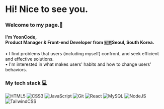 <h1>Hi! Nice to see you.</h1>
<h3>Welcome to my page.👋</h3>
<h4>I'm YoonCode,</br>
Product Manager & Front-end Developer from 🇰🇷Seoul, South Korea.</h4>
<p>• I find problems that users (including myself) confront, and seek efficient and effective solutions.</br>
• I'm interested in what makes users' habits and how to change users' behaviors.</p>

<h3>My tech stack 💻</h3>

![HTML5](https://img.shields.io/badge/-HTML5-E34F26?style=for-the-badge&logo=html5&logoColor=ffffff)
![CSS3](https://img.shields.io/badge/-CSS3-1572B6?style=for-the-badge&logo=css3)
![JavaScript](https://img.shields.io/badge/-JavaScript-F7DF1E?style=for-the-badge&logo=javascript&logoColor=000000)
![Git](https://img.shields.io/badge/-Git-F05032?style=for-the-badge&logo=git&logoColor=ffffff)
![React](https://img.shields.io/badge/-React-212121?style=for-the-badge&logo=react&logoColor=61DAFB)
![MySQL](https://img.shields.io/badge/-MySQL-41759B?style=for-the-badge&logo=mysql&logoColor=ffffff)
![NodeJS](https://img.shields.io/badge/-NodeJS-036e02?style=for-the-badge&logo=node.js&logoColor=ffffff)
![TailwindCSS](https://img.shields.io/badge/-Tailwind-0ba5e9?style=for-the-badge&logo=tailwindcss&logoColor=61DAFB)



